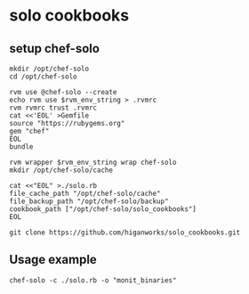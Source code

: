 # solo cookbooks

## setup chef-solo

```
mkdir /opt/chef-solo
cd /opt/chef-solo

rvm use @chef-solo --create
echo rvm use $rvm_env_string > .rvmrc
rvm rvmrc trust .rvmrc
cat <<'EOL' >Gemfile
source "https://rubygems.org"
gem "chef"
EOL
bundle

rvm wrapper $rvm_env_string wrap chef-solo
mkdir /opt/chef-solo/cache

cat <<"EOL" >./solo.rb
file_cache_path "/opt/chef-solo/cache"
file_backup_path "/opt/chef-solo/backup"
cookbook_path ["/opt/chef-solo/solo_cookbooks"]
EOL

git clone https://github.com/higanworks/solo_cookbooks.git
```


## Usage example
`chef-solo -c ./solo.rb -o "monit_binaries"`
